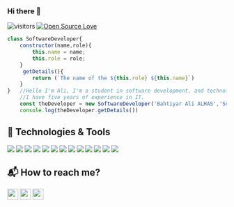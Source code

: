 ### Hi there 👋
![visitors](https://visitor-badge.laobi.icu/badge?page_id=alhas.alhas) [![Open Source Love](https://badges.frapsoft.com/os/v1/open-source.svg?v=102)](https://github.com/ellerbrock/open-source-badge/)

```Javascript
class SoftwareDeveloper{
    constructor(name,role){
        this.name = name;
        this.role = role;
    }
     getDetails(){
        return (`The name of the ${this.role} ${this.name}`)
    }
}   //Hello I'm Ali, I'm a student in software development, and technology enthusiastic.
    //I have five years of experience in IT.
    const theDeveloper = new SoftwareDeveloper('Bahtiyar Ali ALHAS','Software Test Engineer');
    console.log(theDeveloper.getDetails())
```

## 🔧 Technologies & Tools

![](https://img.shields.io/badge/OS-Linux-informational?style=flat&logo=linux&logoColor=white&color=6aa6f8)
![](https://img.shields.io/badge/Editor-VS_Code-informational?style=flat&logo=visual-studio-code&logoColor=blue&color=6aa6f8) ![](https://img.shields.io/badge/Editor-Intellij-informational?style=flat&logo=intellijidea&logoColor=black&color=6aa6f8)
![](https://img.shields.io/badge/Code-Java-informational?style=flat&logo=java&logoColor=brown&color=6aa6f8) ![](https://img.shields.io/badge/Code-JavaScript-informational?style=flat&logo=javascript&logoColor=yellow&color=yellow)
![](https://img.shields.io/badge/Code-Express-informational?style=flat&logo=express&logoColor=white&color=6aa6f8) ![](https://img.shields.io/badge/Code-React-informational?style=flat&logo=react&logoColor=blue&color=6aa6f8) ![](https://img.shields.io/badge/Code-Selenium-informational?style=flat&logo=selenium&logoColor=green&color=6aa6f8) ![](https://img.shields.io/badge/Code-Spring-informational?style=flat&logo=spring&logoColor=green&color=green)
    ![](https://img.shields.io/badge/Shell-Bash-informational?style=flat&logo=gnu-bash&logoColor=black&color=darkgreen) ![](https://img.shields.io/badge/Tools-Docker-informational?style=flat&logo=docker&logoColor=blue&color=6aa6f8) ![](https://img.shields.io/badge/SQL-MongoDB-informational?style=flat&logo=mongodb&logoColor=green&color=green) ![](https://img.shields.io/badge/Cloud-Azure-informational?style=flat&logo=microsoftazure&logoColor=blue&color=6aa6f8)

## 📬 How to reach me?

<p><a href="https://www.twitter.com/bahtiyaralhas"><img src="https://img.shields.io/badge/twitter-%231DA1F2.svg?&style=for-the-badge&logo=twitter&logoColor=white" height=25></a> <a href="https://www.linkedin.com/in/alhas/"><img src="https://img.shields.io/badge/linkedin-%230077B5.svg?&style=for-the-badge&logo=linkedin&logoColor=white" height=25></a> <a href="https://www.instagram.com/alhas.technology/"><img src="https://img.shields.io/badge/instagram-%23E4405F.svg?&style=for-the-badge&logo=instagram&logoColor=white" height=25></a>
